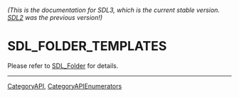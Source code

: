 ###### (This is the documentation for SDL3, which is the current stable version. [SDL2](https://wiki.libsdl.org/SDL2/) was the previous version!)
# SDL_FOLDER_TEMPLATES

Please refer to [SDL_Folder](SDL_Folder) for details.

----
[CategoryAPI](CategoryAPI), [CategoryAPIEnumerators](CategoryAPIEnumerators)

